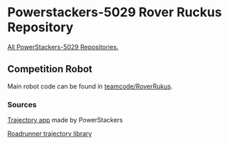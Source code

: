 # Powerstackers-5029 Rover Ruckus Repository

[All PowerStackers-5029 Repositories.](https://github.com/robotgenis/PowerStackers5029)

## Competition Robot

Main robot code can be found in [teamcode/RoverRukus](https://github.com/robotgenis/PowerStackers5029-RoverRuckus/tree/master/TeamCode/src/main/java/org/firstinspires/ftc/teamcode/roverRuckus).

### Sources

[Trajectory app](https://github.com/robotgenis/PowerStackersAuto) made by PowerStackers

[Roadrunner trajectory library](https://github.com/stephenfreund/RoadRunner)
